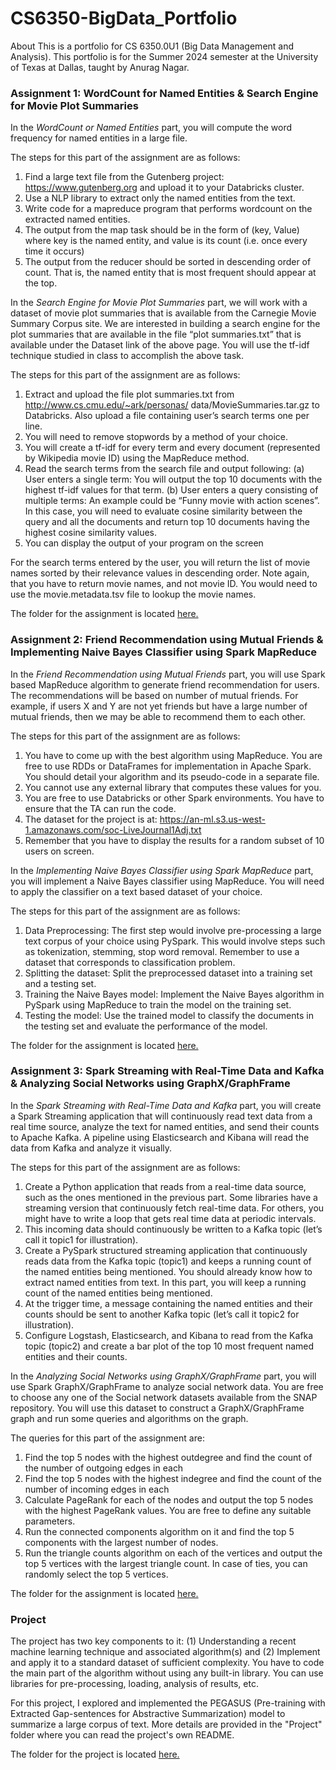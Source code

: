 # CS6350-BigData_Portfolio
About This is a portfolio for CS 6350.0U1 (Big Data Management and Analysis). This portfolio is for the Summer 2024 semester at the University of Texas at Dallas, taught by Anurag Nagar.

### Assignment 1: WordCount for Named Entities & Search Engine for Movie Plot Summaries
In the _WordCount or Named Entities_ part, you will compute the word frequency for named entities in a large file.

The steps for this part of the assignment are as follows:
  1. Find a large text file from the Gutenberg project: https://www.gutenberg.org and upload it
  to your Databricks cluster.
  2. Use a NLP library to extract only the named entities from the text.
  3. Write code for a mapreduce program that performs wordcount on the extracted named entities.
  4. The output from the map task should be in the form of (key, Value) where key is the named
  entity, and value is its count (i.e. once every time it occurs)
  5. The output from the reducer should be sorted in descending order of count. That is, the named
  entity that is most frequent should appear at the top.

In the _Search Engine for Movie Plot Summaries_ part, we will work with a dataset of movie plot summaries that is available from the
Carnegie Movie Summary Corpus site. We are interested in building a search engine for the plot
summaries that are available in the file “plot summaries.txt” that is available under the Dataset link
of the above page. You will use the tf-idf technique studied in class to accomplish the above task.

The steps for this part of the assignment are as follows:
  1. Extract and upload the file plot summaries.txt from http://www.cs.cmu.edu/~ark/personas/
  data/MovieSummaries.tar.gz to Databricks. Also upload a file containing user’s search terms
  one per line.
  2. You will need to remove stopwords by a method of your choice.
  3. You will create a tf-idf for every term and every document (represented by Wikipedia movie ID)
  using the MapReduce method.
  4. Read the search terms from the search file and output following:
    (a) User enters a single term: You will output the top 10 documents with the highest tf-idf
    values for that term.
    (b) User enters a query consisting of multiple terms: An example could be “Funny
    movie with action scenes”. In this case, you will need to evaluate cosine similarity between
    the query and all the documents and return top 10 documents having the highest cosine
    similarity values.
  5. You can display the output of your program on the screen

  For the search terms entered by the user, you will return the list of movie names sorted by
  their relevance values in descending order. Note again, that you have to return movie names,
  and not movie ID. You would need to use the movie.metadata.tsv file to lookup the movie names.

The folder for the assignment is located [here.](https://github.com/regmckie/CS6350-BigData_Portfolio/tree/main/Assignment%201)


### Assignment 2: Friend Recommendation using Mutual Friends & Implementing Naive Bayes Classifier using Spark MapReduce
In the _Friend Recommendation using Mutual Friends_ part, you will use Spark based MapReduce algorithm to generate friend
recommendation for users. The recommendations will be based on number of mutual friends. For
example, if users X and Y are not yet friends but have a large number of mutual friends, then we
may be able to recommend them to each other.

The steps for this part of the assignment are as follows:
  1. You have to come up with the best algorithm using MapReduce. You are free to use RDDs
  or DataFrames for implementation in Apache Spark. You should detail your algorithm and its
  pseudo-code in a separate file.
  2. You cannot use any external library that computes these values for you.
  3. You are free to use Databricks or other Spark environments. You have to ensure that the TA
  can run the code.
  4. The dataset for the project is at:
  https://an-ml.s3.us-west-1.amazonaws.com/soc-LiveJournal1Adj.txt
  5. Remember that you have to display the results for a random subset of 10 users on screen.

In the _Implementing Naive Bayes Classifier using Spark MapReduce_ part, you will implement a Naive Bayes classifier using MapReduce. You will need to apply
the classifier on a text based dataset of your choice.

The steps for this part of the assignment are as follows:
  1. Data Preprocessing: The first step would involve pre-processing a large text corpus of your
  choice using PySpark. This would involve steps such as tokenization, stemming, stop word
  removal. Remember to use a dataset that corresponds to classification problem.
  2. Splitting the dataset: Split the preprocessed dataset into a training set and a testing set.
  3. Training the Naive Bayes model: Implement the Naive Bayes algorithm in PySpark using
  MapReduce to train the model on the training set.
  4. Testing the model: Use the trained model to classify the documents in the testing set and
  evaluate the performance of the model.

The folder for the assignment is located [here.](https://github.com/regmckie/CS6375-ML_Portfolio/tree/main/Assignment%202)

### Assignment 3: Spark Streaming with Real-Time Data and Kafka & Analyzing Social Networks using GraphX/GraphFrame
In the _Spark Streaming with Real-Time Data and Kafka_ part, you will create a Spark Streaming application that will continuously read text data from
a real time source, analyze the text for named entities, and send their counts to Apache Kafka. A
pipeline using Elasticsearch and Kibana will read the data from Kafka and analyze it visually.

The steps for this part of the assignment are as follows:
  1. Create a Python application that reads from a real-time data source, such as the ones mentioned
  in the previous part. Some libraries have a streaming version that continuously fetch real-time
  data. For others, you might have to write a loop that gets real time data at periodic intervals.
  2. This incoming data should continuously be written to a Kafka topic (let’s call it topic1 for
  illustration).
  3. Create a PySpark structured streaming application that continuously reads data from the Kafka
  topic (topic1) and keeps a running count of the named entities being mentioned. You should
  already know how to extract named entities from text. In this part, you will keep a running
  count of the named entities being mentioned.
  4. At the trigger time, a message containing the named entities and their counts should be sent to
  another Kafka topic (let’s call it topic2 for illustration).
  5. Configure Logstash, Elasticsearch, and Kibana to read from the Kafka topic (topic2) and create
  a bar plot of the top 10 most frequent named entities and their counts.

In the _Analyzing Social Networks using GraphX/GraphFrame_ part, you will use Spark GraphX/GraphFrame to analyze social network data. You are free to
choose any one of the Social network datasets available from the SNAP repository. You will use this dataset to construct a GraphX/GraphFrame graph and run some queries 
and algorithms on the graph.

The queries for this part of the assignment are:
  1. Find the top 5 nodes with the highest outdegree and find the count of the number of outgoing
  edges in each
  2. Find the top 5 nodes with the highest indegree and find the count of the number of incoming edges
  in each
  3. Calculate PageRank for each of the nodes and output the top 5 nodes with the highest PageRank
  values. You are free to define any suitable parameters.
  4. Run the connected components algorithm on it and find the top 5 components with the largest
  number of nodes.
  5. Run the triangle counts algorithm on each of the vertices and output the top 5 vertices with the
  largest triangle count. In case of ties, you can randomly select the top 5 vertices.

The folder for the assignment is located [here.](https://github.com/regmckie/CS6375-ML_Portfolio/tree/main/Assignment%201)

### Project
The project has two key components to it: (1) Understanding a recent machine learning technique and associated algorithm(s) and (2) Implement and apply it to a standard dataset of sufficient complexity. You have to code the main part of the algorithm without using any built-in library. You can use libraries for pre-processing, loading, analysis of results, etc.

For this project, I explored and implemented the PEGASUS (Pre-training with Extracted Gap-sentences for Abstractive Summarization) model to summarize a large corpus of text. More details are provided in the "Project" folder where you can read the project's own README.

The folder for the project is located [here.](https://github.com/regmckie/CS6375-ML_Portfolio/tree/main/Project)
